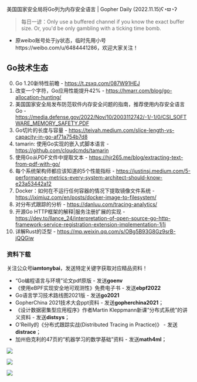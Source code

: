 美国国家安全局将Go列为内存安全语言 | Gopher Daily (2022.11.15)ʕ◔ϖ◔ʔ

>每日一谚：Only use a buffered channel if you know the exact buffer size. Or, you'd be only gambling with a ticking time bomb.

- 原weibo账号处于jy状态，临时先用小号https://weibo.com/u/6484441286，欢迎大家关注！

## Go技术生态

0. Go 1.20新特性前瞻 - https://t.zsxq.com/087W91HEJ
1. 改变一个字符，Go应用性能提升42% - https://hmarr.com/blog/go-allocation-hunting/
2. 美国国家安全局发布防范软件内存安全问题的指南，推荐使用内存安全语言Go - https://media.defense.gov/2022/Nov/10/2003112742/-1/-1/0/CSI_SOFTWARE_MEMORY_SAFETY.PDF 
3. Go切片的长度与容量 - https://teivah.medium.com/slice-length-vs-capacity-in-go-af71a754b7d8
4. tamarin: 使用Go实现的嵌入式脚本语言 - https://github.com/cloudcmds/tamarin
5. 使用Go从PDF文件中提取文本 - https://hjr265.me/blog/extracting-text-from-pdf-with-go/
6. 每个系统架构师都应该知道的5个性能指标 - https://justinsj.medium.com/5-performance-metrics-every-system-architect-should-know-e23a53442a12
7. Docker：如何在不运行任何容器的情况下提取镜像文件系统 - https://iximiuz.com/en/posts/docker-image-to-filesystem/
8. 对分布式跟踪的分析 - https://danluu.com/tracing-analytics/
9. 开源Go HTTP框架的解释|服务注册扩展的实现 - https://dev.to/llance_24/interpretation-of-open-source-go-http-framework-service-registration-extension-implementation-1j1i
10. 详解Rust的泛型 - https://mp.weixin.qq.com/s/OBg5B93G8Gz9srB-jQQGiw

### 资料下载

关注公众号**iamtonybai**，发送特定关键字获取对应精品资料！

* “Go编程语言与环境”论文pdf原版 - 发送**goenv**
* 《使用eBPF实现安全地可观测性》免费电子书 - 发送**ebpf2022**
* Go语言学习技术路线图2021版 - 发送**go2021**
* GopherChina 2021技术大会ppt资料 - 发送**gopherchina2021**；
* 《设计数据密集型应用程序》作者Martin Kleppmann新课“分布式系统”的讲义资料 - 发送**distsys**；
* O'Reilly的《分布式跟踪实战(Distributed Tracing in Practice)》 - 发送**distrace**；
* 加州伯克利的47页的“机器学习的数学基础”资料 - 发送**math4ml**；

![](https://mmbiz.qpic.cn/mmbiz_png/cH6WzfQ94mb54jsFJZ3Knmz8obUsf3PBShthmdSw5E01TcYmUReGkj0BWpxHak1HlnlzHvLmKax53YSGr7aNlA/0?wx_fmt=png)

![](https://mmbiz.qpic.cn/mmbiz_png/cH6WzfQ94mZsOgPXTXZgWiaE03ib9r9WFJXC6xJCA5Y6VSesOZqlGxYfODibvR7UPGxiaM7SZZNQZkRtggPXEfBdwQ/0?wx_fmt=png)

![](https://mmbiz.qpic.cn/mmbiz_png/cH6WzfQ94mb54jsFJZ3Knmz8obUsf3PBrSoqeMvoWCticN2cpU64fJ0FYQdXJhP7ia7WRh8628uOAsQYeE2NibRRw/0?wx_fmt=png)

